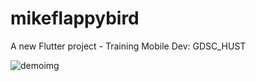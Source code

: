 # mikeflappybird

A new Flutter project - Training Mobile Dev: GDSC_HUST

![demoimg](https://user-images.githubusercontent.com/118018013/205492226-ca3f5605-0373-4c04-aea0-b63984629533.jpg)
